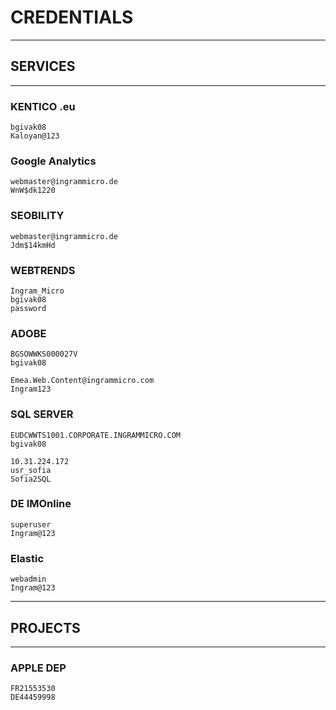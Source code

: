 # CREDENTIALS

---
## SERVICES
---

### KENTICO .eu

    bgivak08
    Kaloyan@123

### Google Analytics

    webmaster@ingrammicro.de
    WnW$dk1220

### SEOBILITY

    webmaster@ingrammicro.de
    Jdm$14kmHd

### WEBTRENDS

    Ingram_Micro
    bgivak08
    password

### ADOBE

    BGSOWWKS000027V
    bgivak08

    Emea.Web.Content@ingrammicro.com
    Ingram123

### SQL SERVER

    EUDCWWTS1001.CORPORATE.INGRAMMICRO.COM
    bgivak08

    10.31.224.172
    usr_sofia
    Sofia2SQL

### DE IMOnline

    superuser
    Ingram@123

### Elastic

    webadmin
    Ingram@123

---
## PROJECTS
---

### APPLE DEP

    FR21553530
    DE44459998
